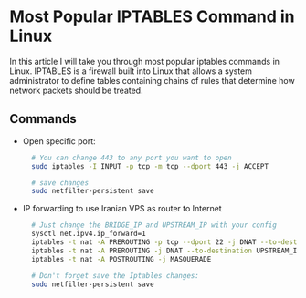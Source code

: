 # Most Popular IPTABLES Command in Linux

In this article I will take you through most popular iptables commands in Linux. IPTABLES is a firewall built into Linux that allows a system administrator to define tables containing chains of rules that determine how network packets should be treated.

## Commands

- Open specific port:

  ```bash
    # You can change 443 to any port you want to open
    sudo iptables -I INPUT -p tcp -m tcp --dport 443 -j ACCEPT

    # save changes
    sudo netfilter-persistent save
  ```

- IP forwarding to use Iranian VPS as router to Internet

  ```bash
    # Just change the BRIDGE_IP and UPSTREAM_IP with your config
    sysctl net.ipv4.ip_forward=1
    iptables -t nat -A PREROUTING -p tcp --dport 22 -j DNAT --to-destination BRIDGE_IP # Current server (IRAN_VPS)
    iptables -t nat -A PREROUTING -j DNAT --to-destination UPSTREAM_IP # V2ray server or any server that has access to the free Internet
    iptables -t nat -A POSTROUTING -j MASQUERADE

    # Don't forget save the Iptables changes:
    sudo netfilter-persistent save
  ```

